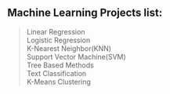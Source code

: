 ## Machine Learning Projects list:
>Linear Regression  
>Logistic Regression  
>K-Nearest Neighbor(KNN)      
>Support Vector Machine(SVM)    
>Tree Based Methods  
>Text Classification  
>K-Means Clustering  
